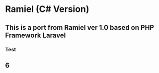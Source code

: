 # Ramiel (C# Version)


## This is a port from Ramiel ver 1.0 based on PHP Framework Laravel

### Test
## 6
